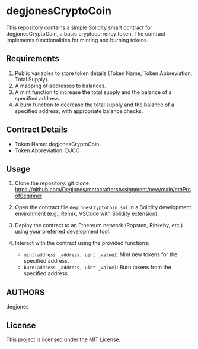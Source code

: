 # degjonesCryptoCoin 

This repository contains a simple Solidity smart contract for degjonesCryptoCoin, a basic cryptocurrency token. The contract implements functionalities for minting and burning tokens.

## Requirements

1. Public variables to store token details (Token Name, Token Abbreviation, Total Supply).
2. A mapping of addresses to balances.
3. A mint function to increase the total supply and the balance of a specified address.
4. A burn function to decrease the total supply and the balance of a specified address, with appropriate balance checks.

## Contract Details

- Token Name: degjonesCryptoCoin
- Token Abbreviation: DJCC

## Usage

1. Clone the repository: git clone https://github.com/Degjones/metacraftersAssignment/new/main/ethProofBeginner

2. Open the contract file `degjonesCryptoCoin.sol` in a Solidity development environment (e.g., Remix, VSCode with Solidity extension).

3. Deploy the contract to an Ethereum network (Ropsten, Rinkeby, etc.) using your preferred development tool.

4. Interact with the contract using the provided functions:
   - `mint(address _address, uint _value)`: Mint new tokens for the specified address.
   - `burn(address _address, uint _value)`: Burn tokens from the specified address.

## AUTHORS

degjones   

## License

This project is licensed under the MIT License.
